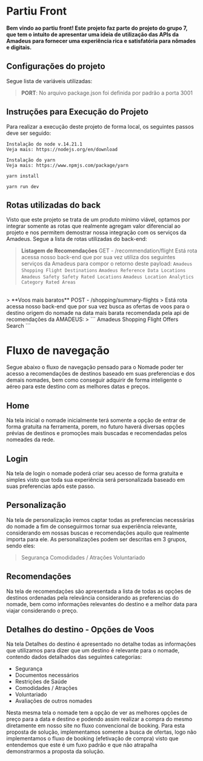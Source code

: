 # Partiu Front

**Bem vindo ao partiu front! Este projeto faz parte do projeto do grupo 7, que tem o intuito de apresentar uma ideia de utilização das APIs da Amadeus para fornecer uma experiência rica e satisfatória para nômades e digitais.**


## Configurações do projeto

Segue lista de variáveis utilizadas:
 > **PORT**: No arquivo package.json foi definida por padrão a porta 3001


## Instruções para Execução do Projeto

Para realizar a execução deste projeto de forma local, os seguintes passos deve ser seguido:

```
Instalação do node v.14.21.1 
Veja mais: https://nodejs.org/en/download
```
```
Instalação do yarn
Veja mais: https://www.npmjs.com/package/yarn
```
```
yarn install
```
```
yarn run dev
```

## Rotas utilizadas do back

Visto que este projeto se trata de um produto mínimo viável, optamos por integrar somente as rotas que realmente agregam valor diferencial ao projeto e nos permitem demostrar nossa integração com os serviços da Amadeus. Segue a lista de rotas utilizadas do back-end:

> **Listagem de Recomendações** GET - /recommendation/flight
> Está rota acessa nosso back-end que por sua vez utiliza dos seguintes serviços da Amadeus para compor o retorno deste payload:
> ``` Amadeus Shopping Flight Destinations ```
> ``` Amadeus Reference Data Locations ```
> ``` Amadeus Safety Safety Rated Locations ```
> ``` Amadeus Location Analytics Category Rated Areas ```
<br>
> **Voos mais baratos** POST - /shopping/summary-flights
> Está rota acessa nosso back-end que por sua vez busca as ofertas de voos para o destino origem do nomade na data mais barata recomendada pela api de recomendações da AMADEUS:
> ``` Amadeus Shopping Flight Offers Search ```

# Fluxo de navegação

Segue abaixo o fluxo de navegação pensado para o Nomade poder ter acesso a recomendações de destinos baseado em suas preferencias e dos demais nomades, bem como conseguir adquirir de forma inteligente o aéreo para este destino com as melhores datas e preços. 

## Home

Na tela inicial o nomade inicialmente terá somente a opção de entrar de forma gratuita na ferramenta, porem, no futuro haverá diversas opções prévias de destinos e promoções mais buscadas e recomendadas pelos nomeades da rede.

## Login
Na tela de login o nomade poderá criar seu acesso de forma gratuita e simples visto que toda sua experiência será personalizada baseado em suas preferencias após este passo.

## Personalização
Na tela de personalização iremos captar todas as preferencias necessárias do nomade a fim de conseguirmos tornar sua experiência relevante, considerando em nossas buscas e recomendações aquilo que realmente importa para ele. As personalizações podem ser descritas em 3 grupos, sendo eles:
> Segurança
> Comodidades / Atrações
> Voluntariado

## Recomendações
Na tela de recomendações são apresentada a lista de todas as opções de destinos ordenadas pela relevância considerando as preferencias do nomade, bem como informações relevantes do destino e a melhor data para viajar considerando o preço.

## Detalhes do destino - Opções de Voos 
Na tela Detalhes do destino é apresentado no detalhe todas as informações que utilizamos para dizer que um destino é relevante para o nomade, contendo dados detalhados das seguintes categorias:
-  Segurança
-  Documentos necessários
-  Restrições de Saúde
-  Comodidades / Atrações
-  Voluntariado
-  Avaliações de outros nomades

Nesta mesma tela o nomade tem a opção de ver as melhores opções de preço para a data e destino e podendo assim realizar a compra do mesmo diretamente em nosso site no fluxo convencional de booking. Para esta proposta de solução, implementamos somente a busca de ofertas, logo não implementamos o fluxo de booking (efetivação de compra) visto que entendemos que este é um fuxo padrão e que não atrapalha demonstrarmos a proposta da solução.
